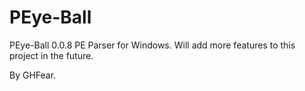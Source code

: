 # PEye-Ball
PEye-Ball 0.0.8
PE Parser for Windows.
Will add more features to this project in the future.

By GHFear.
